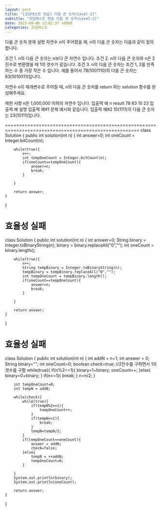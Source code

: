 ```yaml
---
layout: post
title: "[코딩테스트 연습] 다음 큰 숫자(Level-2)"
subtitle: "코딩테스트 연습 다음 큰 숫자(Level-2)"
date: 2022-09-08 13:02:37 +0900
categories: 코딩테스트
---
```


다음 큰 숫자
문제 설명
자연수 n이 주어졌을 때, n의 다음 큰 숫자는 다음과 같이 정의 합니다.

조건 1. n의 다음 큰 숫자는 n보다 큰 자연수 입니다.
조건 2. n의 다음 큰 숫자와 n은 2진수로 변환했을 때 1의 갯수가 같습니다.
조건 3. n의 다음 큰 숫자는 조건 1, 2를 만족하는 수 중 가장 작은 수 입니다.
예를 들어서 78(1001110)의 다음 큰 숫자는 83(1010011)입니다.

자연수 n이 매개변수로 주어질 때, n의 다음 큰 숫자를 return 하는 solution 함수를 완성해주세요.

제한 사항
n은 1,000,000 이하의 자연수 입니다.
입출력 예
n	result
78	83
15	23
입출력 예 설명
입출력 예#1
문제 예시와 같습니다.
입출력 예#2
15(1111)의 다음 큰 숫자는 23(10111)입니다.



======================================================================================================
class Solution {
    public int solution(int n) {
        int answer=0;
        int oneCount = Integer.bitCount(n);

        while(true){
            n++;
            int tempOneCount = Integer.bitCount(n);
            if(oneCount==tempOneCount){
                answer=n;
                break;
            }

        }

        return answer;
    }
}



효율성 실패
======================================================================================================
class Solution {
    public int solution(int n) {
        int answer=0;
        String binary = Integer.toBinaryString(n);
        binary = binary.replaceAll("0","");
        int oneCount = binary.length();

        while(true){
            n++;
            String tempBinary = Integer.toBinaryString(n);
            tempBinary = tempBinary.replaceAll("0","");
            int tempOneCount = tempBinary.length();
            if(oneCount==tempOneCount){
                answer=n;
                break;
            }

        }

        return answer;
    }
}

효율성 실패
======================================================================================================
class Solution {
    public int solution(int n) {
        int addN = n+1;
        int answer = 0;
        String binary="";
        int oneCount=0;
        boolean check=true;
        //2진수를 구하면서 1의 갯수를 구함
        while(true){
            if(n%2==1){
                binary=1+binary;
                oneCount++;
            }else{
                binary=0+binary;
            }
            if(n<=1){
                break;
            }
            n=n/2;
        }

        int tempOneCount=0;
        int tempN = addN;

        while(check){
            while(true){
                if(tempN%2==1){
                    tempOneCount++;
                }
                if(tempN<=1){
                    break;
                }
                tempN=tempN/2;
            }
            if(tempOneCount==oneCount){
                answer = addN;
                check=false;
            }else{
                tempN = ++addN;
                tempOneCount=0;
            }

        }
        System.out.println(binary);
        System.out.println(oneCount);

        return answer;
    }
}
